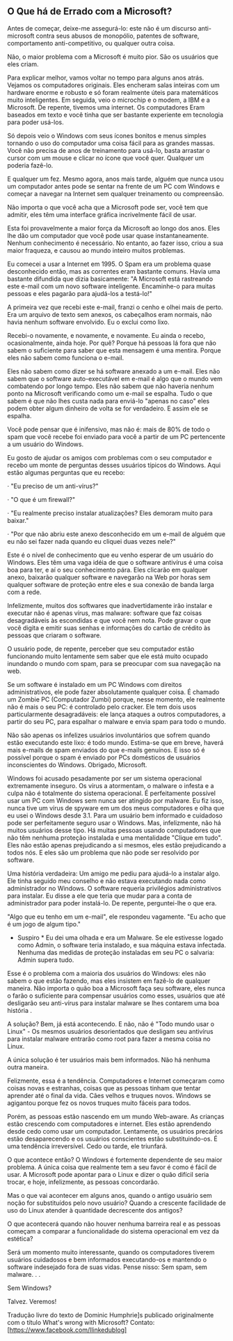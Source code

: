 ## O Que há de Errado com a Microsoft? ##

Antes de começar, deixe-me assegurá-lo: este não é um discurso anti-microsoft contra seus abusos de monopólio, patentes de software, comportamento anti-competitivo, ou qualquer outra coisa.

Não, o maior problema com a Microsoft é muito pior. São os usuários que eles criam.

Para explicar melhor, vamos voltar no tempo para alguns anos atrás. Vejamos os computadores originais. Eles encheram salas inteiras com um hardware enorme e robusto e só foram realmente úteis para matemáticos muito inteligentes. Em seguida, veio o microchip e o modem, a IBM e a Microsoft. De repente, tivemos uma internet. Os computadores Eram baseados em texto e você tinha que ser bastante experiente em tecnologia para poder usá-los.

Só depois veio o Windows com seus ícones bonitos e menus simples tornando o uso do computador uma coisa fácil para as grandes massas. Você não precisa de anos de treinamento para usá-lo, basta arrastar o cursor com um mouse e clicar no ícone que você quer. Qualquer um poderia fazê-lo.

E qualquer um fez. Mesmo agora, anos mais tarde, alguém que nunca usou um computador antes pode se sentar na frente de um PC com Windows e começar a navegar na Internet sem qualquer treinamento ou compreensão.

Não importa o que você acha que a Microsoft pode ser, você tem que admitir, eles têm uma interface gráfica incrivelmente fácil de usar.

Esta foi provavelmente a maior força da Microsoft ao longo dos anos. Eles lhe dão um computador que você pode usar quase instantaneamente. Nenhum conhecimento é necessário. No entanto, ao fazer isso, criou a sua maior fraqueza, e causou ao mundo inteiro muitos problemas.

Eu comecei a usar a Internet em 1995. O Spam era um problema quase desconhecido então, mas as correntes eram bastante comuns. Havia uma bastante difundida que dizia basicamente: "A Microsoft está rastreando este e-mail com um novo software inteligente. Encaminhe-o para muitas pessoas e eles pagarão para ajudá-los a testá-lo!"

A primeira vez que recebi este e-mail, franzi o cenho e olhei mais de perto. Era um arquivo de texto sem anexos, os cabeçalhos eram normais, não havia nenhum software envolvido. Eu o exclui como lixo.

Recebi-o novamente, e novamente, e novamente. Eu ainda o recebo, ocasionalmente, ainda hoje. Por quê? Porque há pessoas lá fora que não sabem o suficiente para saber que esta mensagem é uma mentira. Porque eles não sabem como funciona o e-mail.

Eles não sabem como dizer se há software anexado a um e-mail. Eles não sabem que o software auto-executável em e-mail é algo que o mundo vem combatendo por longo tempo. Eles não sabem que não haveria nenhum ponto na Microsoft verificando como um e-mail se espalha. Tudo o que sabem é que não lhes custa nada para enviá-lo "apenas no caso" eles podem obter algum dinheiro de volta se for verdadeiro. E assim ele se espalha.

Você pode pensar que é inifensivo, mas não é: mais de 80% de todo o spam que você recebe foi enviado para você a partir de um PC pertencente a um usuário do Windows.

Eu gosto de ajudar os amigos com problemas com o seu computador e recebo um monte de perguntas desses usuários típicos do Windows. Aqui estão algumas perguntas que eu recebo:

· "Eu preciso de um anti-vírus?"

· "O que é um firewall?"

· "Eu realmente preciso instalar atualizações? Eles demoram muito para baixar."

· "Por que não abriu este anexo desconhecido em um e-mail de alguém que eu não sei fazer nada quando eu cliquei duas vezes nele?"

Este é o nível de conhecimento que eu venho esperar de um usuário do Windows. Eles têm uma vaga idéia de que o software antivírus é uma coisa boa para ter, e aí o seu conhecimento pára. Eles clicarão em qualquer anexo, baixarão qualquer software e navegarão na Web por horas sem qualquer software de proteção entre eles e sua conexão de banda larga com a rede.

Infelizmente, muitos dos softwares que inadvertidamente irão instalar e executar não é apenas vírus, mas malware: software que faz coisas desagradáveis às escondidas e que você nem nota. Pode gravar o que você digita e emitir suas senhas e informações do cartão de crédito às pessoas que criaram o software.

O usuário pode, de repente, perceber que seu computador estão funcionando muito lentamente sem saber que ele está muito ocupado inundando o mundo com spam, para se preocupar com sua navegação na web.

Se um software é instalado em um PC Windows com direitos administrativos, ele pode fazer absolutamente qualquer coisa. É chamado um Zombie PC (Computador Zumbi) porque, nesse momento, ele realmente não é mais o seu PC: é controlado pelo cracker. Ele tem dois usos particularmente desagradáveis: ele lança ataques a outros computadores, a partir do seu PC, para espalhar o malware e envia spam para todo o mundo.

Não são apenas os infelizes usuários involuntários que sofrem quando estão executando este lixo: é todo mundo. Estima-se que em breve, haverá mais e-mails de spam enviados do que e-mails genuínos. E isso só é possível porque o spam é enviado por PCs domésticos de usuários inconscientes do Windows. Obrigado, Microsoft.

Windows foi acusado pesadamente por ser um sistema operacional extremamente inseguro. Os vírus a atormentam, o malware o infesta e a culpa não é totalmente do sistema operacional. É perfeitamente possível usar um PC com Windows sem nunca ser atingido por malware. Eu fiz isso, nunca tive um vírus de spyware em um dos meus computadores e olha que eu usei o Windows desde 3.1. Para um usuário bem informado e cuidadoso pode ser perfeitamente seguro usar o Windows. Mas, infelizmente, não há muitos usuários desse tipo. Há muitas pessoas usando computadores que não têm nenhuma proteção instalada e uma mentalidade "Clique em tudo". Eles não estão apenas prejudicando a si mesmos, eles estão prejudicando a todos nós. E eles são um problema que não pode ser resolvido por software.

Uma história verdadeira: Um amigo me pediu para ajudá-lo a instalar algo. Ele tinha seguido meu conselho e não estava executando nada como administrador no Windows. O software requeria privilégios administrativos para instalar. Eu disse a ele que teria que mudar para a conta de administrador para poder instalá-lo. De repente, perguntei-lhe o que era.

"Algo que eu tenho em um e-mail", ele respondeu vagamente. "Eu acho que é um jogo de algum tipo."

* Suspiro * Eu dei uma olhada e era um Malware. Se ele estivesse logado como Admin, o software teria instalado, e sua máquina estava infectada. Nenhuma das medidas de proteção instaladas em seu PC o salvaria: Admin supera tudo.

Esse é o problema com a maioria dos usuários do Windows: eles não sabem o que estão fazendo, mas eles insistem em fazê-lo de qualquer maneira. Não importa o quão boa a Microsoft faça seu software, eles nunca o farão o suficiente para compensar usuários como esses, usuários que até desligarão seu anti-vírus para instalar malware se lhes contarem uma boa história .

A solução? Bem, já está acontecendo. E não, não é "Todo mundo usar o Linux" - Os mesmos usuários desorientados que desligam seu antivírus para instalar malware entrarão como root para fazer a mesma coisa no Linux.

A única solução é ter usuários mais bem informados. Não há nenhuma outra maneira.

Felizmente, essa é a tendência. Computadores e Internet começaram como coisas novas e estranhas, coisas que as pessoas tinham que tentar aprender até o final da vida. Cães velhos e truques novos. Windows se agigantou porque fez os novos truques muito fáceis para todos.

Porém, as pessoas estão nascendo em um mundo Web-aware. As crianças estão crescendo com computadores e internet. Eles estão aprendendo desde cedo como usar um computador. Lentamente, os usuários precários estão desaparecendo e os usuários conscientes estão substituindo-os. É uma tendência irreversível. Cedo ou tarde, ele triunfará.

O que acontece então? O Windows é fortemente dependente de seu maior problema. A única coisa que realmente tem a seu favor é como é fácil de usar. A Microsoft pode apontar para o Linux e dizer o quão difícil seria trocar, e hoje, infelizmente, as pessoas concordarão.

Mas o que vai acontecer em alguns anos, quando o antigo usuário sem noção for substituídos pelo novo usuário? Quando a crescente facilidade de uso do Linux atender à quantidade decrescente dos antigos?

O que acontecerá quando não houver nenhuma barreira real e as pessoas começam a comparar a funcionalidade do sistema operacional em vez da estética?

Será um momento muito interessante, quando os computadores tiverem usuários cuidadosos e bem informados executando-os e mantendo o software indesejado fora de suas vidas. Pense nisso: Sem spam, sem malware. . .

Sem Windows?

Talvez. Veremos!

Tradução livre do texto de Dominic Humphrie]s publicado originalmente com o título What's wrong with Microsoft?
Contato: [https://www.facebook.com/llinkedublog]
